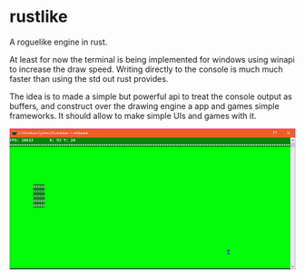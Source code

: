 # rustlike
A roguelike engine in rust.

At least for now the terminal is being implemented for windows using winapi to increase the
draw speed. Writing directly to the console is much much faster than using the std out rust
provides.

The idea is to made a simple but powerful api to treat the console output as buffers, and
construct over the drawing engine a app and games simple frameworks. It should allow to make
simple UIs and games with it.

![current screen](current_screen.png)